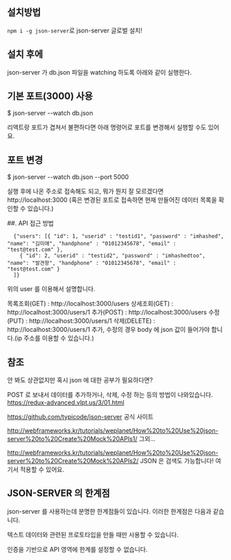 ## 설치방법

`npm i -g json-server`로 json-server 글로벌 설치!

## 설치 후에

json-server 가 db.json 파일을 watching 하도록 아래와 같이 실행한다.

## 기본 포트(3000) 사용

$ json-server --watch db.json

리액트랑 포트가 겹쳐서 불편하다면 아래 명령어로 포트를 변경해서 실행할 수도 있어요.

## 포트 변경

$ json-server --watch db.json --port 5000

실행 후에 나온 주소로 접속해도 되고, 뭐가 뭔지 잘 모르겠다면
http://localhost:3000
(혹은 변경된 포트로 접속하면 현재 만들어진 데이터 목록을 확인할 수 있습니다.)

##. API 접근 방법

```
  {"users": [{ "id": 1, "userid" : "testid1", "password" : "imhashed", "name": "김미애", "handphone" : "01012345678", "email" : "test@test.com" },
    { "id": 2, "userid" : "testid2", "password" : "imhashedtoo", "name": "발견왕", "handphone" : "01012345678", "email" : "test@test.com" }
  ]}
```

위의 user 를 이용해서 설명합니다.

목록조회(GET) : http://localhost:3000/users
상세조회(GET) : http://localhost:3000/users/1
추가(POST) : http://localhost:3000/users
수정(PUT) : http://localhost:3000/users/1
삭제(DELETE) : http://localhost:3000/users/1
추가, 수정의 경우 body 에 json 값이 들어가야 합니다.(ip 주소를 이용할 수 있습니다.)

## 참조

안 봐도 상관없지만 혹시 json 에 대한 공부가 필요하다면?

POST 로 보내서 데이터를 추가하거나, 삭제, 수정 하는 등의 방법이 나와있습니다.
https://redux-advanced.vlpt.us/3/01.html

https://github.com/typicode/json-server 공식 사이트

http://webframeworks.kr/tutorials/weplanet/How%20to%20Use%20json-server%20to%20Create%20Mock%20APIs1/ 그외...

http://webframeworks.kr/tutorials/weplanet/How%20to%20Use%20json-server%20to%20Create%20Mock%20APIs2/ JSON 은 검색도 가능합니다! 여기서 적용할 수 있어요.

## JSON-SERVER 의 한계점

json-server 를 사용하는데 분명한 한계점들이 있습니다. 이러한 한계점은 다음과 같습니다.

텍스트 데이터와 관련된 프로토타입을 만들 때만 사용할 수 있습니다.

인증을 기반으로 API 영역에 한계를 설정할 수 없습니다.
